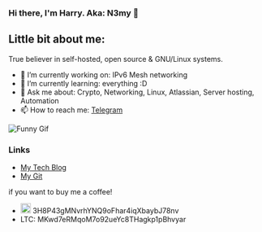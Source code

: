 ### Hi there, I'm Harry. Aka: N3my 👋
## Little bit about me:
True believer in self-hosted, open source & GNU/Linux systems. 

- 🔭 I’m currently working on: IPv6 Mesh networking
- 🌱 I’m currently learning: everything :D
- 💬 Ask me about: Crypto, Networking, Linux, Atlassian, Server hosting, Automation
- 📫 How to reach me: [Telegram](https://web.telegram.org/#/im?p=@n3myy)

![Funny Gif](https://media.giphy.com/media/4byqZCAGVNx72/giphy.gif)

### Links
- [My Tech Blog](https://room01.co.uk)
- [My Git](https://git.room01.co.uk)


if you want to buy me a coffee!
* <img src="https://simpleicons.org/icons/bitcoin.svg" alt="alt text" width="20" height="20"> 3H8P43gMNvrhYNQ9oFhar4iqXbaybJ78nv
* LTC: MKwd7eRMqoM7o92ueYc8THagkp1pBhvyar

